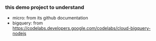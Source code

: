 ### this demo project to understand 
- micro: from its github documentation
- bigquery: from https://codelabs.developers.google.com/codelabs/cloud-bigquery-nodejs